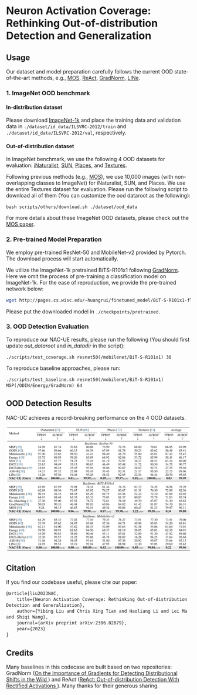 # Neuron Activation Coverage: Rethinking Out-of-distribution Detection and Generalization


## Usage
Our dataset and model preparation carefully follows the current OOD state-of-the-art methods, e.g., [MOS](https://arxiv.org/pdf/2105.01879.pdf), [ReAct](https://arxiv.org/abs/2111.12797), [GradNorm](https://arxiv.org/abs/2110.00218), [LINe](https://arxiv.org/abs/2303.13995).

### 1. ImageNet OOD benchmark

#### In-distribution dataset

Please download [ImageNet-1k](http://www.image-net.org/challenges/LSVRC/2012/index) and place the training data and validation data in
`./dataset/id_data/ILSVRC-2012/train` and  `./dataset/id_data/ILSVRC-2012/val`, respectively.

#### Out-of-distribution dataset
In ImageNet benchmark, we use the following 4 OOD datasets for evaluation:
[iNaturalist](https://arxiv.org/pdf/1707.06642.pdf), 
[SUN](https://vision.princeton.edu/projects/2010/SUN/paper.pdf), 
[Places](http://places2.csail.mit.edu/PAMI_places.pdf), 
and [Textures](https://arxiv.org/pdf/1311.3618.pdf).

Following previous methods (e.g., [MOS](https://arxiv.org/pdf/2105.01879.pdf)), we use 10,000 images (with non-overlapping classes to ImageNet) for iNaturalist, SUN, and Places. We use the entire Textures dataset for evaluation. Please run the following script to download all of them (You can customize the ood dataroot as the following):
```
bash scripts/others/download.sh ./dataset/ood_data
```

For more details about these ImageNet OOD datasets, please check out the [MOS paper](https://arxiv.org/pdf/2105.01879.pdf).


### 2. Pre-trained Model Preparation

We employ pre-trained ResNet-50 and MobileNet-v2 provided by Pytorch. The download process will start automatically.

We utilize the ImageNet-1k pretrained BiTS-R101x1 following [GradNorm](https://arxiv.org/abs/2110.00218). Here we omit the process of pre-training a classification model on ImageNet-1k.
For the ease of reproduction, we provide the pre-trained network below:
```bash
wget http://pages.cs.wisc.edu/~huangrui/finetuned_model/BiT-S-R101x1-flat-finetune.pth.tar
```
Please put the downloaded model in `./checkpoints/pretrained`.


### 3. OOD Detection Evaluation

To reproduce our NAC-UE results, please run the following (You should first update _out_dataroot_ and _in_datadir_ in the script):
```
./scripts/test_coverage.sh resnet50(/mobilenet/BiT-S-R101x1) 30
```

To reproduce baseline approaches, please run:
```
./scripts/test_baseline.sh resnet50(/mobilenet/BiT-S-R101x1) MSP(/ODIN/Energy/GradNorm) 64
```

## OOD Detection Results

NAC-UC achieves a record-breaking performance on the 4 OOD datasets.

![results](figs/imagenet_results_table.png)

## Citation

If you find our codebase useful, please cite our paper:
```
@article{liu2023NAC,
    title={Neuron Activation Coverage: Rethinking Out-of-distribution Detection and Generalization}, 
    author={Yibing Liu and Chris Xing Tian and Haoliang Li and Lei Ma and Shiqi Wang},
    journal={arXiv preprint arXiv:2306.02879},
    year={2023}
}
```

## Credits
Many baselines in this codecase are built based on two repositories: GradNorm ([On the Importance of Gradients for Detecting Distributional Shifts in the Wild
](https://github.com/deeplearning-wisc/gradnorm_ood)) and ReAct ([ReAct: Out-of-distribution Detection With Rectified Activations
](https://github.com/deeplearning-wisc/react)).
Many thanks for their generous sharing.

